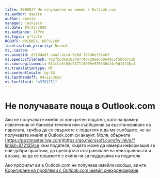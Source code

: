 ```yaml
---
title: 8000037 Не получаване на имейл в Outlook.com
ms.author: daeite
author: daeite
manager: jackiesm
ms.date: 04/21/2020
ms.audience: ITPro
ms.topic: article
ROBOTS: NOINDEX, NOFOLLOW
localization_priority: Normal
ms,.custom: ''
ms.assetid: df10da0f-a4a2-4cc4-929d-f8740ef31eb7
ms.openlocfilehash: 4d2fd6d68c88407740729aecd9e4d63f5b0d712b
ms.sourcegitcommit: 631cbb5f03e5371f0995e976536d24e9d13746c3
ms.translationtype: MT
ms.contentlocale: bg-BG
ms.lasthandoff: 04/22/2020
ms.locfileid: "43761731"
---
```

# <a name="not-receiving-mail-in-outlookcom"></a>Не получавате поща в Outlook.com

Ако не получавате имейл от конкретен подател, като например извлечения от банкови течения или съобщения за възстановяване на паролата, трябва да се свържете с подателя и да му съобщите, че не получавате имейл в Outlook.com си акаунт. Моля, обърнете [https://postmaster.live.com](https://go.microsoft.com/fwlink/p/?linkid=872135)се към подателя, където може да намери информация за най-добри практики, да препоръча отстраняване на неизправности и връзка, за да се свържете с екипа ни за поддръжка на подателя.
  
Ако профилът ви в Outlook.com не получава имейли изобщо, вижте [Коригиране на проблеми с Outlook.com имейл синхронизиране](https://go.microsoft.com/fwlink/p/?linkid=874363).
  

